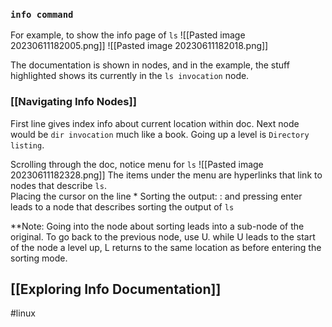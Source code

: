 ### `info command`

For example, to show the info page of `ls` 
![[Pasted image 20230611182005.png]]
![[Pasted image 20230611182018.png]]

The documentation is shown in nodes, and in the example, the stuff highlighted shows its currently in the `ls invocation` node.

###  [[Navigating Info Nodes]]  

First line gives index info about current location within doc. 
Next node would be `dir invocation` much like a book.
Going up a level is `Directory listing`. 

Scrolling through the doc, notice menu for `ls`
![[Pasted image 20230611182328.png]]
The items under the menu are hyperlinks that link to nodes that describe `ls`.  
Placing the cursor on the line * Sorting the output: :  and pressing enter leads to a node that describes sorting the output of `ls`

**Note:
Going into the node about sorting leads into a sub-node of the original. To go back to the previous node, use U. while U leads to the start of the node a level up, L returns to the same location as before entering the sorting mode.

## [[Exploring Info Documentation]]


#linux 
